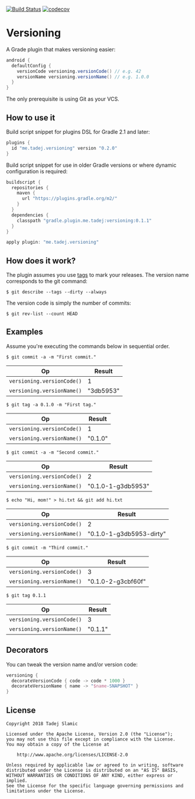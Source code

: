 [![Build Status](https://travis-ci.org/tslamic/versioning.svg?branch=master)](https://travis-ci.org/tslamic/versioning)
[![codecov](https://codecov.io/gh/tslamic/versioning/branch/master/graph/badge.svg)](https://codecov.io/gh/tslamic/versioning)

# Versioning 

A Grade plugin that makes versioning easier:

```groovy
android {
  defaultConfig {
    versionCode versioning.versionCode() // e.g. 42
    versionName versioning.versionName() // e.g. 1.0.0
  }
}
```

The only prerequisite is using Git as your VCS.

## How to use it

Build script snippet for plugins DSL for Gradle 2.1 and later:

```groovy
plugins {
  id "me.tadej.versioning" version "0.2.0"
}
```

Build script snippet for use in older Gradle versions or where dynamic configuration is required:

```groovy
buildscript {
  repositories {
    maven {
      url "https://plugins.gradle.org/m2/"
    }
  }
  dependencies {
    classpath "gradle.plugin.me.tadej:versioning:0.1.1"
  }
}

apply plugin: "me.tadej.versioning"
```

## How does it work?

The plugin assumes you use [tags](https://git-scm.com/book/en/v2/Git-Basics-Tagging) to mark your releases. The version name corresponds to the git command:

```shell
$ git describe --tags --dirty --always
```

The version code is simply the number of commits:

```shell
$ git rev-list --count HEAD
```

## Examples

 Assume you're executing the commands below in sequential order.

```shell
$ git commit -a -m "First commit."
```

| Op | Result |
| -- | ------ |
`versioning.versionCode()` | 1
`versioning.versionName()` | "3db5953"

```shell
$ git tag -a 0.1.0 -m "First tag."
```

| Op | Result |
| -- | ------ |
`versioning.versionCode()` | 1
`versioning.versionName()` | "0.1.0"

```shell
$ git commit -a -m "Second commit."
```

| Op | Result |
| -- | ------ |
`versioning.versionCode()` | 2
`versioning.versionName()` | "0.1.0-1-g3db5953"

```shell
$ echo "Hi, mom!" > hi.txt && git add hi.txt
```

| Op | Result |
| -- | ------ |
`versioning.versionCode()` | 2
`versioning.versionName()` | "0.1.0-1-g3db5953-dirty"

```shell
$ git commit -m "Third commit."
```

| Op | Result |
| -- | ------ |
`versioning.versionCode()` | 3
`versioning.versionName()` | "0.1.0-2-g3cbf60f"

```shell
$ git tag 0.1.1
```

| Op | Result |
| -- | ------ |
`versioning.versionCode()` | 3
`versioning.versionName()` | "0.1.1"

## Decorators

You can tweak the version name and/or version code:

```groovy
versioning {
  decorateVersionCode { code -> code * 1000 }
  decorateVersionName { name -> "$name-SNAPSHOT" }
}
```

## License

    Copyright 2018 Tadej Slamic
    
    Licensed under the Apache License, Version 2.0 (the "License");
    you may not use this file except in compliance with the License.
    You may obtain a copy of the License at
    
        http://www.apache.org/licenses/LICENSE-2.0
    
    Unless required by applicable law or agreed to in writing, software
    distributed under the License is distributed on an "AS IS" BASIS,
    WITHOUT WARRANTIES OR CONDITIONS OF ANY KIND, either express or implied.
    See the License for the specific language governing permissions and
    limitations under the License.
